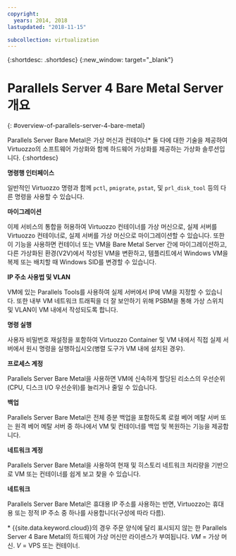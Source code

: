 ```yaml
---
copyright:
  years: 2014, 2018
lastupdated: "2018-11-15"

subcollection: virtualization
---
```


{:shortdesc: .shortdesc}
{:new_window: target="_blank"}

# Parallels Server 4 Bare Metal Server 개요
{: #overview-of-parallels-server-4-bare-metal}

Parallels Server Bare Metal은 가상 머신과 컨테이너* 둘 다에 대한 기술을 제공하여 Virtuozzo의 소프트웨어 가상화와 함께 하드웨어 가상화를 제공하는 가상화 솔루션입니다.
{:shortdesc}

**명령행 인터페이스**

일반적인 Virtuozzo 명령과 함께 `pctl`, `pmigrate`, `pstat`, 및 `prl_disk_tool` 등의 다른 명령을 사용할 수 있습니다.

**마이그레이션**

이제 서비스의 통합을 허용하여 Virtuozzo 컨테이너를 가상 머신으로, 실제 서버를 Virtuozzo 컨테이너로, 실제 서버를 가상 머신으로 마이그레이션할 수 있습니다. 또한 이 기능을 사용하면 컨테이너 또는 VM을 Bare Metal Server 간에 마이그레이션하고, 다른 가상화된 환경(V2V)에서 작성된 VM을 변환하고, 템플리트에서 Windows VM을 복제 또는 배치할 때 Windows SID를 변경할 수 있습니다. 

**IP 주소 사용법 및 VLAN**

VM에 있는 Parallels Tools를 사용하여 실제 서버에서 IP에 VM을 지정할 수 있습니다. 또한 내부 VM 네트워크 트래픽을 더 잘 보안하기 위해 PSBM을 통해 가상 스위치 및 VLAN이 VM 내에서 작성되도록 합니다. 

**명령 실행**

사용자 비밀번호 재설정을 포함하여 Virtuozzo Container 및 VM 내에서 직접 실제 서버에서 원시 명령을 실행하십시오(병렬 도구가 VM 내에 설치된 경우). 

**프로세스 계정**

Parallels Server Bare Metal을 사용하면 VM에 신속하게 할당된 리소스의 우선순위(CPU, 디스크 I/O 우선순위)를 늘리거나 줄일 수 있습니다. 

**백업**

Parallels Server Bare Metal은 전체 증분 백업을 포함하도록 로컬 베어 메탈 서버 또는 원격 베어 메탈 서버 중 하나에서 VM 및 컨테이너를 백업 및 복원하는 기능을 제공합니다. 

**네트워크 계정**

Parallels Server Bare Metal을 사용하여 현재 및 히스토리 네트워크 처리량을 기반으로 VM 또는 컨테이너를 쉽게 보고 찾을 수 있습니다.

**네트워크**

Parallels Server Bare Metal은 휴대용 IP 주소를 사용하는 반면, Virtuozzo는 휴대용 또는 정적 IP 주소 중 하나를 사용합니다(구성에 따라 다름).

\* {{site.data.keyword.cloud}}의 경우 주문 양식에 달리 표시되지 않는 한 Parallels Server 4 Bare Metal의 하드웨어 가상 머신만 라이센스가 부여됩니다.
_VM_ = 가상 머신. _V_ = VPS 또는 컨테이너.
